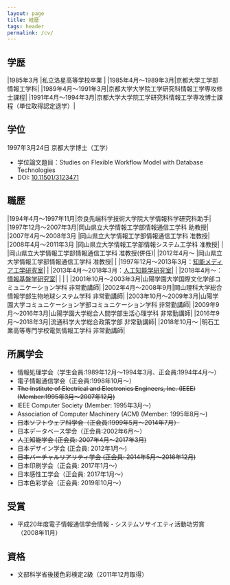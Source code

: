 ```yaml
---
layout: page
title: 経歴
tags: header
permalink: /cv/
---
```

## 学歴

|1985年3月          |私立洛星高等学校卒業   |
|1985年4月〜1989年3月|京都大学工学部情報工学科|
|1989年4月〜1991年3月|京都大学大学院工学研究科情報工学専攻修士課程|
|1991年4月〜1994年3月|京都大学大学院工学研究科情報工学専攻博士課程（単位取得認定退学）|

## 学位

1997年3月24日 京都大学博士（工学）

- 学位論文題目：Studies on Flexible Workflow Model with Database Technologies
- DOI: [10.11501/3123471](http://dx.doi.org/10.11501/3123471)

## 職歴

|1994年4月〜1997年11月|奈良先端科学技術大学院大学情報科学研究科助手|
|1997年12月〜2007年3月|岡山県立大学情報工学部情報通信工学科 助教授|
|2007年4月〜2008年3月 |岡山県立大学情報工学部情報通信工学科 准教授|
|2008年4月〜2011年3月 |岡山県立大学情報工学部情報システム工学科 准教授|
|                   |岡山県立大学情報工学部情報通信工学科 准教授(併任)|
|2012年4月〜         |岡山県立大学情報工学部情報通信工学科 准教授|
|                   |1997年12月〜2013年3月：[知能メディア工学研究室](http://opu-yokotalab.com/)|
|                   |2013年4月〜2018年3月：[人工知能学研究室](http://www-ail.c.oka-pu.ac.jp/)|
|                   |2018年4月〜：[情報基盤学研究室](https://www.kunilab.org/)|
|                   |                                 |
|2001年10月〜2003年3月|山陽学園大学国際文化学部コミュニケーション学科 非常勤講師|
|2002年4月〜2008年9月|岡山理科大学総合情報学部生物地球システム学科 非常勤講師|
|2003年10月〜2009年3月|山陽学園大学コミュニケーション学部コミュニケーション学科 非常勤講師|
|2009年9月〜2016年3月|山陽学園大学総合人間学部生活心理学科 非常勤講師|
|2016年9月〜2018年3月|流通科学大学総合政策学部 非常勤講師|
|2018年10月〜        |明石工業高等専門学校電気情報工学科 非常勤講師|

## 所属学会

- 情報処理学会（学生会員:1989年12月〜1994年3月、正会員:1994年4月〜）
- 電子情報通信学会（正会員:1998年10月〜）
- ~~The Institute of Electrical and Electronics Engineers, Inc. (IEEE) (Member:1995年3月〜2007年12月)~~
- IEEE Computer Society (Member: 1995年3月〜)
- Association of Computer Machinery (ACM) (Member: 1995年8月〜)
- ~~日本ソフトウェア科学会（正会員:1999年5月〜2014年7月）~~
- 日本データベース学会（正会員:2002年6月〜）
- ~~人工知能学会 (正会員: 2007年4月〜2017年3月)~~
- 日本デザイン学会 (正会員: 2012年1月〜)
- ~~日本バーチャルリアリティ学会 (正会員: 2014年5月〜2016年12月)~~
- 日本印刷学会（正会員: 2017年1月〜）
- 日本感性工学会（正会員: 2017年1月〜）
- 日本色彩学会（正会員: 2019年10月〜）

## 受賞

- 平成20年度電子情報通信学会情報・システムソサイエティ活動功労賞（2008年11月）

## 資格

- 文部科学省後援色彩検定2級（2011年12月取得）
